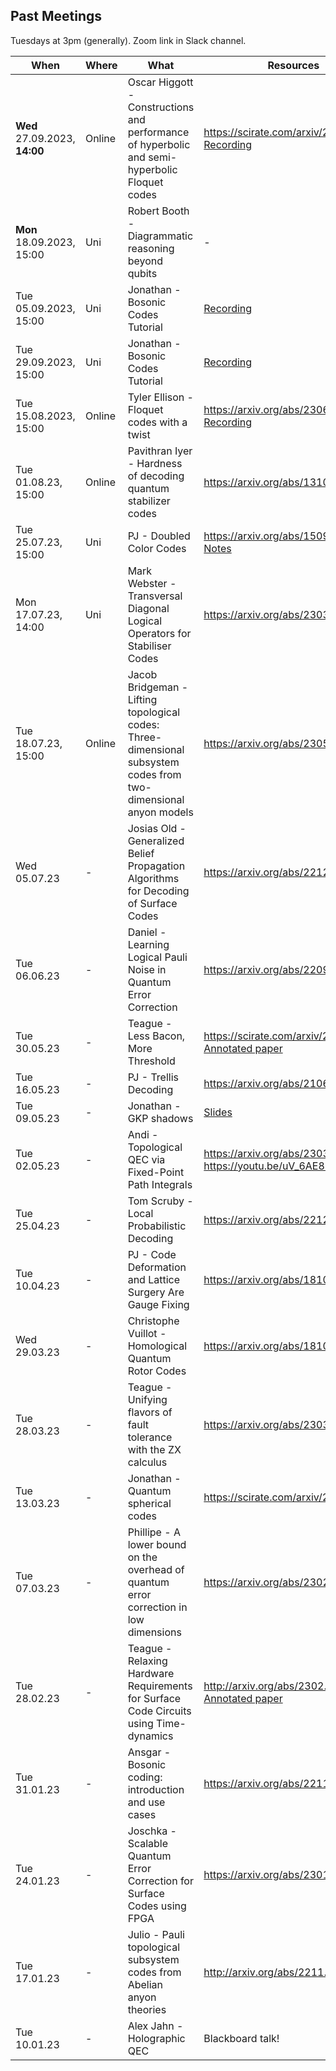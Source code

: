 ## Past Meetings

Tuesdays at 3pm (generally). Zoom link in Slack channel.

| When | Where | What | Resources                                                                                                                        |
| --- | --- | --- |----------------------------------------------------------------------------------------------------------------------------------|
| **Wed** 27.09.2023, **14:00** | Online | Oscar Higgott - Constructions and performance of hyperbolic and semi-hyperbolic Floquet codes | https://scirate.com/arxiv/2308.03750 [Recording](https://eisertgroup.slack.com/archives/C02GVKN0068/p1695823330768309)           | 
| **Mon** 18.09.2023, 15:00 | Uni | Robert Booth - Diagrammatic reasoning beyond qubits | -                                                                                                                                | 
| Tue 05.09.2023, 15:00 | Uni | Jonathan - Bosonic Codes Tutorial | [Recording](https://youtu.be/pX7DJK6TI24)                                                                                        | 
| Tue 29.09.2023, 15:00 | Uni | Jonathan - Bosonic Codes Tutorial | [Recording](https://youtu.be/EKEQ3VfR59I)                                                                                        | 
| Tue 15.08.2023, 15:00 | Online | Tyler Ellison - Floquet codes with a twist | https://arxiv.org/abs/2306.08027 [Recording](https://youtu.be/X4dgOoKp5Qk)                                                       |
| Tue 01.08.23, 15:00 | Online | Pavithran Iyer - Hardness of decoding quantum stabilizer codes | https://arxiv.org/abs/1310.3235                                                                                                  |
| Tue 25.07.23, 15:00 | Uni | PJ - Doubled Color Codes | https://arxiv.org/abs/1509.03239 [Notes](Resources/PJDoubledColourCodes.pdf)                                                     |
| Mon 17.07.23, 14:00 | Uni | Mark Webster - Transversal Diagonal Logical Operators for Stabiliser Codes | https://arxiv.org/abs/2303.15615                                                                                                 |
| Tue 18.07.23, 15:00 | Online | Jacob Bridgeman - Lifting topological codes: Three-dimensional subsystem codes from two-dimensional anyon models | https://arxiv.org/abs/2305.06365                                                                                                 |
| Wed 05.07.23 | - | Josias Old - Generalized Belief Propagation Algorithms for Decoding of Surface Codes | https://arxiv.org/abs/2212.03214                                                                                                 |
| Tue 06.06.23 | - |Daniel - Learning Logical Pauli Noise in Quantum Error Correction | https://arxiv.org/abs/2209.09267                                                                                                 |
| Tue 30.05.23 | - |Teague - Less Bacon, More Threshold | https://scirate.com/arxiv/2305.12046 <br> [Annotated paper](Resources/Less%20Bacon%20More%20Threshold.pdf)                       |
| Tue 16.05.23 | - |PJ - Trellis Decoding | https://arxiv.org/abs/2106.08251                                                                                                 |
| Tue 09.05.23 | - |Jonathan - GKP shadows | [Slides](Resources/GKPShadows.pdf)                                                                                               |
| Tue 02.05.23 | - |Andi - Topological QEC via Fixed-Point Path Integrals | https://arxiv.org/abs/2303.16405 <br> https://youtu.be/uV_6AE8LFqI                                                               |
| Tue 25.04.23 | - |Tom Scruby - Local Probabilistic Decoding | https://arxiv.org/abs/2212.06985                                                                                                 |
| Tue 10.04.23 | - |PJ - Code Deformation and Lattice Surgery Are Gauge Fixing | https://arxiv.org/abs/1810.10037                                                                                                 |
| Wed 29.03.23 | - |Christophe Vuillot - Homological Quantum Rotor Codes | https://arxiv.org/abs/1810.10037                                                                                                 |
| Tue 28.03.23 | - |Teague - Unifying flavors of fault tolerance with the ZX calculus | https://arxiv.org/abs/2303.08829                                                                                                 |
| Tue 13.03.23 | - |Jonathan - Quantum spherical codes | https://scirate.com/arxiv/2302.11593                                                                                             |
| Tue 07.03.23 | - |Phillipe - A lower bound on the overhead of quantum error correction in low dimensions | https://arxiv.org/abs/2302.04317                                                                                                 |
| Tue 28.02.23 | - |Teague - Relaxing Hardware Requirements for Surface Code Circuits using Time-dynamics | http://arxiv.org/abs/2302.02192 <br> [Annotated paper](Resources/Relaxing%20Hardware%20Requirements%20via%20Time%20Dynamics.pdf) | 
| Tue 31.01.23 | - |Ansgar - Bosonic coding: introduction and use cases | https://arxiv.org/abs/2211.05714                                                                                                 | 
| Tue 24.01.23 | - |Joschka - Scalable Quantum Error Correction for Surface Codes using FPGA | https://arxiv.org/abs/2301.08419                                                                                                 |
| Tue 17.01.23 | - |Julio - Pauli topological subsystem codes from Abelian anyon theories | http://arxiv.org/abs/2211.03798                                                                                                  |
| Tue 10.01.23 | - |Alex Jahn - Holographic QEC | Blackboard talk!                                                                                                                 |
